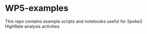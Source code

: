 # WP5-examples

This repo contains example scripts and notebooks useful for Spoke2 HighRate analysis activities
